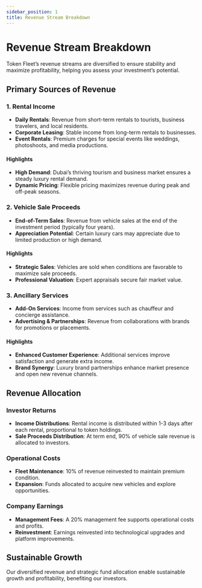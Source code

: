```yaml
---
sidebar_position: 1
title: Revenue Stream Breakdown
---
```


# Revenue Stream Breakdown

Token Fleet’s revenue streams are diversified to ensure stability and maximize profitability, helping you assess your investment’s potential.

## Primary Sources of Revenue

### 1. **Rental Income**

- **Daily Rentals**: Revenue from short-term rentals to tourists, business travelers, and local residents.
- **Corporate Leasing**: Stable income from long-term rentals to businesses.
- **Event Rentals**: Premium charges for special events like weddings, photoshoots, and media productions.

#### Highlights

- **High Demand**: Dubai’s thriving tourism and business market ensures a steady luxury rental demand.
- **Dynamic Pricing**: Flexible pricing maximizes revenue during peak and off-peak seasons.

### 2. **Vehicle Sale Proceeds**

- **End-of-Term Sales**: Revenue from vehicle sales at the end of the investment period (typically four years).
- **Appreciation Potential**: Certain luxury cars may appreciate due to limited production or high demand.

#### Highlights

- **Strategic Sales**: Vehicles are sold when conditions are favorable to maximize sale proceeds.
- **Professional Valuation**: Expert appraisals secure fair market value.

### 3. **Ancillary Services**

- **Add-On Services**: Income from services such as chauffeur and concierge assistance.
- **Advertising & Partnerships**: Revenue from collaborations with brands for promotions or placements.

#### Highlights

- **Enhanced Customer Experience**: Additional services improve satisfaction and generate extra income.
- **Brand Synergy**: Luxury brand partnerships enhance market presence and open new revenue channels.

## Revenue Allocation

### **Investor Returns**

- **Income Distributions**: Rental income is distributed within 1-3 days after each rental, proportional to token holdings.
- **Sale Proceeds Distribution**: At term end, 90% of vehicle sale revenue is allocated to investors.

### **Operational Costs**

- **Fleet Maintenance**: 10% of revenue reinvested to maintain premium condition.
- **Expansion**: Funds allocated to acquire new vehicles and explore opportunities.

### **Company Earnings**

- **Management Fees**: A 20% management fee supports operational costs and profits.
- **Reinvestment**: Earnings reinvested into technological upgrades and platform improvements.

## Sustainable Growth

Our diversified revenue and strategic fund allocation enable sustainable growth and profitability, benefiting our investors.